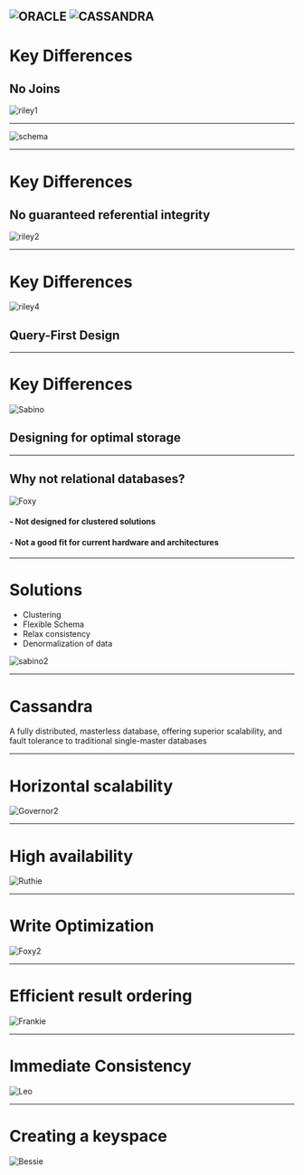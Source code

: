 ![ORACLE](pics/oracleLogo.png)
![CASSANDRA](pics/cassandraLogo.png)
---

# Key Differences
## No Joins
![riley1](pics/Riley1.jpg)

---

![schema](pics/dogSchema.png)

---
# Key Differences
## No guaranteed referential integrity
![riley2](pics/Riley2.jpg)


---
# Key Differences
![riley4](pics/Riley4.jpg)
## Query-First Design


---
# Key Differences
![Sabino](pics/1.jpg)
## Designing for optimal storage

---
## Why not relational databases?
![Foxy](pics/20161228_203520.jpg)
#### - Not designed for clustered solutions
#### - Not a good fit for current hardware and architectures

---
# Solutions
- Clustering
- Flexible Schema
- Relax consistency
- Denormalization of data

![sabino2](pics/sabino.jpg)

---
# Cassandra
 A fully distributed, masterless database, offering superior scalability,
 and fault tolerance to traditional single-master databases

---

# Horizontal scalability
![Governor2](pics/20160521_111220.jpg)

---

# High availability
![Ruthie](pics/ruuthie.jpg)

---
# Write Optimization
![Foxy2](pics/1433282259267.jpg)

---
# Efficient result ordering
![Frankie](pics/20170102_165024.jpg)

---
# Immediate Consistency
![Leo](pics/20140607_101416.jpg)

---
# Creating a keyspace
![Bessie](pics/20160908_155216.jpg)
